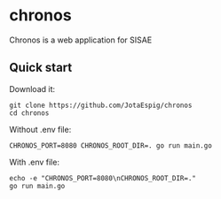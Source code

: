 # chronos
Chronos is a web application for SISAE

## Quick start
Download it:
```
git clone https://github.com/JotaEspig/chronos
cd chronos
```
Without .env file:
```
CHRONOS_PORT=8080 CHRONOS_ROOT_DIR=. go run main.go
```
With .env file:
```
echo -e "CHRONOS_PORT=8080\nCHRONOS_ROOT_DIR=."
go run main.go
```

